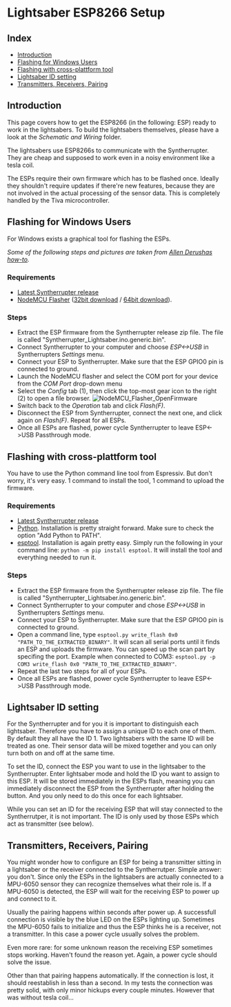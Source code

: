 # Lightsaber ESP8266 Setup

## Index
* [Introduction](#introduction)
* [Flashing for Windows Users](#flashing-for-windows-users)
* [Flashing with cross-plattform tool](#flashing-with-cross-plattform-tool)
* [Lightsaber ID setting](#lightsaber-id-setting)
* [Transmitters, Receivers, Pairing](#transmitters-receivers-pairing)

## Introduction
This page covers how to get the ESP8266 (in the following: ESP) ready to work in the lightsabers. To build the lightsabers themselves, please have a look at the *Schematic and Wiring* folder.

The lightsabers use ESP8266s to communicate with the Syntherrupter. They are cheap and supposed to work even in a noisy environment like a tesla coil. 

The ESPs require their own firmware which has to be flashed once. Ideally they shouldn't require updates if there're new features, because they are not involved in the actual processing of the sensor data. This is completely handled by the Tiva microcontroller. 

## Flashing for Windows Users
For Windows exists a graphical tool for flashing the ESPs. 

*Some of the following steps and pictures are taken from [Allen Derushas how-to](https://github.com/aderusha/HASwitchPlate/blob/master/Documentation/01_Arduino_Sketch.md).*

### Requirements
* [Latest Syntherrupter release](https://github.com/MMMZZZZ/Syntherrupter/releases/)
* [NodeMCU Flasher](https://github.com/nodemcu/nodemcu-flasher/) ([32bit download](https://github.com/nodemcu/nodemcu-flasher/raw/master/Win32/Release/ESP8266Flasher.exe) / [64bit download](https://github.com/nodemcu/nodemcu-flasher/raw/master/Win64/Release/ESP8266Flasher.exe)). 

### Steps
* Extract the ESP firmware from the Syntherrupter release zip file. The file is called "Syntherrupter_Lightsaber.ino.generic.bin". 
* Connect Syntherrupter to your computer and choose *ESP<->USB* in Syntherrupters *Settings* menu. 
* Connect your ESP to Syntherrupter. Make sure that the ESP GPIO0 pin is connected to ground.
* Launch the NodeMCU flasher and select the COM port for your device from the *COM Port* drop-down menu
* Select the *Config* tab (1), then click the top-most gear icon to the right (2) to open a file browser. ![NodeMCU_Flasher_OpenFirmware](https://github.com/aderusha/HASwitchPlate/blob/master/Documentation/Images/NodeMCU_Flasher_OpenFirmware.png?raw=true) 
* Switch back to the *Operation* tab and click *Flash(F)*.
* Disconnect the ESP from Syntherrupter, connect the next one, and click again on *Flash(F)*. Repeat for all ESPs.
* Once all ESPs are flashed, power cycle Syntherrupter to leave ESP<->USB Passthrough mode. 

## Flashing with cross-plattform tool
You have to use the Python command line tool from Espressiv. But don't worry, it's very easy. 1 command to install the tool, 1 command to upload the firmware.

### Requirements
* [Latest Syntherrupter release](https://github.com/MMMZZZZ/Syntherrupter/releases/)
* [Python](https://www.python.org/downloads/). Installation is pretty straight forward. Make sure to check the option "Add Python to PATH". 
* [esptool](https://github.com/espressif/esptool). Installation is again pretty easy. Simply run the following in your command line: `python -m pip install esptool`. It will install the tool and everything needed to run it. 

### Steps
* Extract the ESP firmware from the Syntherrupter release zip file. The file is called "Syntherrupter_Lightsaber.ino.generic.bin". 
* Connect Syntherrupter to your computer and chose *ESP<->USB* in Syntherrupters *Settings* menu. 
* Connect your ESP to Syntherrupter. Make sure that the ESP GPIO0 pin is connected to ground. 
* Open a command line, type `esptool.py write_flash 0x0 "PATH_TO_THE_EXTRACTED_BINARY"`. It will scan all serial ports until it finds an ESP and uploads the firmware. You can speed up the scan part by specifing the port. Example when connected to COM3: `esptool.py -p COM3 write_flash 0x0 "PATH_TO_THE_EXTRACTED_BINARY"`.
* Repeat the last two steps for all of your ESPs.
* Once all ESPs are flashed, power cycle Syntherrupter to leave ESP<->USB Passthrough mode. 

## Lightsaber ID setting
For the Syntherrupter and for you it is important to distinguish each lightsaber. Therefore you have to assign a unique ID to each one of them. By default they all have the ID 1. Two lightsabers with the same ID will be treated as one. Their sensor data will be mixed together and you can only turn both on and off at the same time. 

To set the ID, connect the ESP you want to use in the lightsaber to the Syntherrupter. Enter lightsaber mode and hold the ID you want to assign to this ESP. It will be stored immediately in the ESPs flash, meaning you can immediately disconnect the ESP from the Syntherrupter after holding the button. And you only need to do this once for each lightsaber. 

While you can set an ID for the receiving ESP that will stay connected to the Syntherrutper, it is not important. The ID is only used by those ESPs which act as transmitter (see below).

## Transmitters, Receivers, Pairing
You might wonder how to configure an ESP for being a transmitter sitting in a lightsaber or the receiver connected to the Syntherrutper. Simple answer: you don't. Since only the ESPs in the lightsabers are actually connected to a MPU-6050 sensor they can recognize themselves what their role is. If a MPU-6050 is detected, the ESP will wait for the receiving ESP to power up and connect to it. 

Usually the pairing happens within seconds after power up. A successfull connection is visible by the blue LED on the ESPs lighting up. Sometimes the MPU-6050 fails to initialize and thus the ESP thinks he is a receiver, not a transmitter. In this case a power cycle usually solves the problem. 

Even more rare: for some unknown reason the receiving ESP sometimes stops working. Haven't found the reason yet. Again, a power cycle should solve the issue. 

Other than that pairing happens automatically. If the connection is lost, it should reestablish in less than a second. In my tests the connection was pretty solid, with only minor hickups every couple minutes. However that was without tesla coil... 
